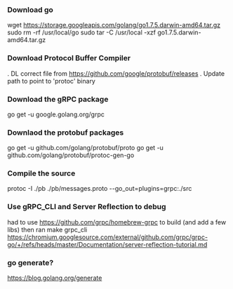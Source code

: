 ### Download go
wget https://storage.googleapis.com/golang/go1.7.5.darwin-amd64.tar.gz
sudo rm -rf /usr/local/go
sudo tar -C /usr/local -xzf go1.7.5.darwin-amd64.tar.gz

### Download Protocol Buffer Compiler
. DL correct file from https://github.com/google/protobuf/releases
. Update path to point to 'protoc' binary

### Download the gRPC package
go get -u google.golang.org/grpc

### Downlaod the protobuf packages
go get -u github.com/golang/protobuf/proto
go get -u github.com/golang/protobuf/protoc-gen-go

### Compile the source
protoc -I ./pb ./pb/messages.proto --go_out=plugins=grpc:./src 

### Use gRPC_CLI and Server Reflection to debug
had to use https://github.com/grpc/homebrew-grpc to build (and add a few libs)
then ran make grpc_cli
https://chromium.googlesource.com/external/github.com/grpc/grpc-go/+/refs/heads/master/Documentation/server-reflection-tutorial.md

### go generate?
https://blog.golang.org/generate
